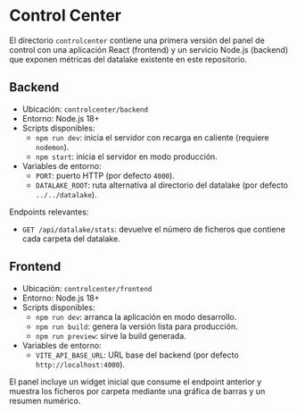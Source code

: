 # Control Center

El directorio `controlcenter` contiene una primera versión del panel de control con una aplicación React (frontend) y un servicio Node.js (backend) que exponen métricas del datalake existente en este repositorio.

## Backend

- Ubicación: `controlcenter/backend`
- Entorno: Node.js 18+
- Scripts disponibles:
  - `npm run dev`: inicia el servidor con recarga en caliente (requiere `nodemon`).
  - `npm start`: inicia el servidor en modo producción.
- Variables de entorno:
  - `PORT`: puerto HTTP (por defecto `4000`).
  - `DATALAKE_ROOT`: ruta alternativa al directorio del datalake (por defecto `../../datalake`).

Endpoints relevantes:

- `GET /api/datalake/stats`: devuelve el número de ficheros que contiene cada carpeta del datalake.

## Frontend

- Ubicación: `controlcenter/frontend`
- Entorno: Node.js 18+
- Scripts disponibles:
  - `npm run dev`: arranca la aplicación en modo desarrollo.
  - `npm run build`: genera la versión lista para producción.
  - `npm run preview`: sirve la build generada.
- Variables de entorno:
  - `VITE_API_BASE_URL`: URL base del backend (por defecto `http://localhost:4000`).

El panel incluye un widget inicial que consume el endpoint anterior y muestra los ficheros por carpeta mediante una gráfica de barras y un resumen numérico.
